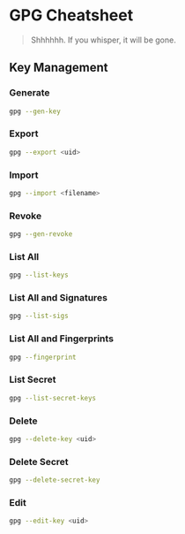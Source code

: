 # GPG Cheatsheet

> Shhhhhh. If you whisper, it will be gone.

## Key Management

### Generate
```sh
gpg --gen-key
```

### Export
```sh
gpg --export <uid>
```

### Import
```sh
gpg --import <filename>
```

### Revoke
```sh
gpg --gen-revoke
```

### List All
```sh
gpg --list-keys
```

### List All and Signatures
```sh
gpg --list-sigs
```

### List All and Fingerprints
```sh
gpg --fingerprint
```

### List Secret
```sh
gpg --list-secret-keys
```

### Delete
```sh
gpg --delete-key <uid>
```

### Delete Secret
```sh
gpg --delete-secret-key
```

### Edit
```sh
gpg --edit-key <uid>
```
